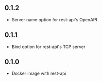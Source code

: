 0.1.2
---

 * Server name option for rest-api's OpenAPI

0.1.1
---

 * Bind option for rest-api's TCP server

0.1.0
---

  * Docker image with rest-api